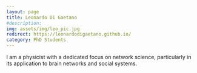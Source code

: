 ```yaml
---
layout: page
title: Leonardo Di Gaetano
#description: 
img: assets/img/leo_pic.jpg
redirect: https://leonardodigaetano.github.io/
category: PhD Students
---
```


I am a physicist with a dedicated focus on network science, particularly in its application to brain networks and social systems.